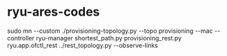 # ryu-ares-codes

sudo mn --custom  ./provisioning-topology.py --topo provisioning --mac --controller
ryu-manager shortest_path.py provisioning_rest.py ryu.app.ofctl_rest ../rest_topology.py --observe-links
